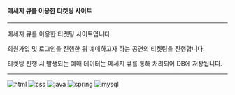 #### 메세지 큐를 이용한 티켓팅 사이트
---
메세지 큐를 이용한 티켓팅 사이트입니다.

회원가입 및 로그인을 진행한 뒤 예매하고자 하는 공연의 티켓팅을 진행합니다.

티켓팅 진행 시 발생되는 예매 데이터는 메세지 큐를 통해 처리되어 DB에 저장됩니다.

---

![html](https://img.shields.io/badge/HTML-239120?style=for-the-badge&logo=html5&logoColor=white)
![css](https://img.shields.io/badge/CSS-239120?&style=for-the-badge&logo=css3&logoColor=white)
![java](https://img.shields.io/badge/Java-ED8B00?style=for-the-badge&logo=openjdk&logoColor=white)
![spring](https://img.shields.io/badge/Spring-6DB33F?style=for-the-badge&logo=spring&logoColor=white)
![mysql](https://img.shields.io/badge/MySQL-00000F?style=for-the-badge&logo=mysql&logoColor=white)
